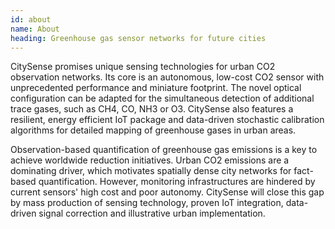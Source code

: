```yaml
---
id: about
name: About
heading: Greenhouse gas sensor networks for future cities
---
```


CitySense promises unique sensing technologies for urban CO2 observation networks. Its core is an autonomous, low-cost CO2 sensor with unprecedented performance and miniature footprint. The novel optical configuration can be adapted for the simultaneous detection of additional trace gases, such as CH4, CO, NH3 or O3. CitySense also features a resilient, energy efficient IoT package and data-driven stochastic calibration algorithms for detailed mapping of greenhouse gases in urban areas.

Observation-based quantification of greenhouse gas emissions is a key to achieve worldwide reduction initiatives. Urban CO2 emissions are a dominating driver, which motivates spatially dense city networks for fact-based quantification. However, monitoring infrastructures are hindered by current sensors' high cost and poor autonomy. CitySense will close this gap by mass production of sensing technology, proven IoT integration, data-driven signal correction and illustrative urban implementation.
